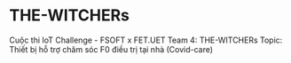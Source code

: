 # THE-WITCHERs

Cuộc thi IoT Challenge - FSOFT x FET.UET
Team 4: THE-WITCHERs
Topic: Thiết bị hỗ trợ chăm sóc F0 điều trị tại nhà (Covid-care)
